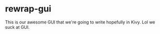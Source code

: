 # rewrap-gui

This is our awesome GUI that we're going to write hopefully in Kivy.
Lol we suck at GUI.
